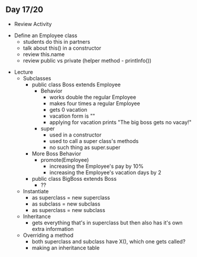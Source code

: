 ## Day 17/20

+ Review Activity
- Define an Employee class
  - students do this in partners
  - talk about this() in a constructor
  - review this.name
  - review public vs private (helper method - printInfo())
+ Lecture
  - Subclasses
    - public class Boss extends Employee
      - Behavior
        - works double the regular Employee
        - makes four times a regular Employee
        - gets 0 vacation
        - vacation form is ""
        - applying for vacation prints "The big boss gets no vacay!"
      - super
        - used in a constructor
        - used to call a super class's methods
        - no such thing as super.super
    - More Boss Behavior
      - promote(Employee)
        - increasing the Employee's pay by 10%
        - increasing the Employee's vacation days by 2
    - public class BigBoss extends Boss
      - ??
  - Instantiate
    - as superclass = new superclass
    - as subclass = new subclass
    - as superclass = new subclass
  - Inheritance
    - gets everything that's in superclass but then also has it's own extra information
  - Overriding a method
    - both superclass and subclass have X(), which one gets called?
    - making an inheritance table
